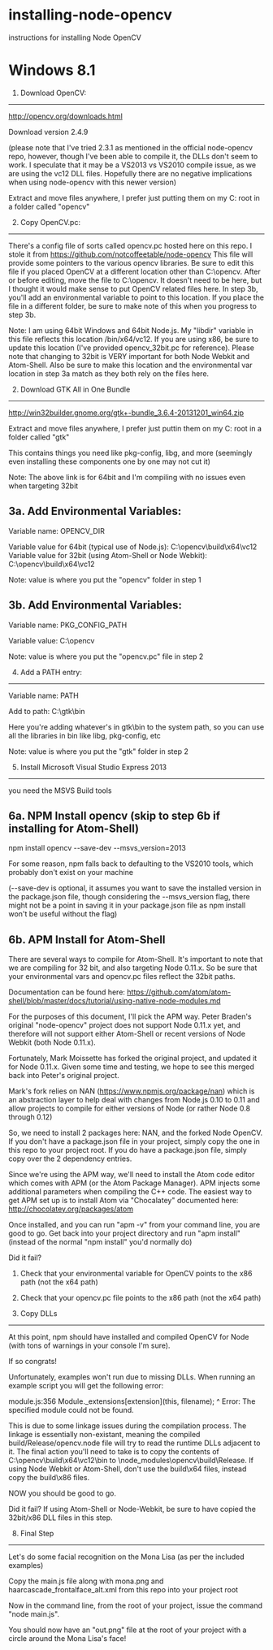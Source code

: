 installing-node-opencv
======================

instructions for installing Node OpenCV


Windows 8.1
===========

1. Download OpenCV:
-------------------

http://opencv.org/downloads.html

Download version 2.4.9

(please note that I've tried 2.3.1 as mentioned in the official node-opencv repo, however, though I've been able to compile it,
the DLLs don't seem to work. I speculate that it may be a VS2013 vs VS2010 compile issue, as we are using the vc12 DLL files.
Hopefully there are no negative implications when using node-opencv with this newer version)

Extract and move files anywhere, I prefer just putting them on my C: root in a folder called "opencv"


2. Copy OpenCV.pc:
-------------------

There's a config file of sorts called opencv.pc hosted here on this repo. I stole it from https://github.com/notcoffeetable/node-opencv
This file will provide some pointers to the various opencv libraries. Be sure to edit this file if you placed OpenCV at a different location other than
C:\opencv. After or before editing, move the file to C:\opencv. It doesn't need to be here, but I thought it would make sense to put OpenCV related files here. In step 3b,
you'll add an environmental variable to point to this location. If you place the file in a different folder, be sure to make note of this when you progress to step 3b.

Note: I am using 64bit Windows and 64bit Node.js. My "libdir" variable in this file reflects this location /bin/x64/vc12. If you are using x86, be sure to update this location
(I've provided opencv_32bit.pc for reference). Please note that changing to 32bit is VERY important for both Node Webkit and Atom-Shell.
Also be sure to make this location and the environmental var location in step 3a match as they both rely on the files here.


2. Download GTK All in One Bundle
---------------------------------

http://win32builder.gnome.org/gtk+-bundle_3.6.4-20131201_win64.zip

Extract and move files anywhere, I prefer just puttin them on my C: root in a folder called "gtk"

This contains things you need like pkg-config, libg, and more (seemingly even installing these components one by one may not cut it)

Note: The above link is for 64bit and I'm compiling with no issues even when targeting 32bit


3a. Add Environmental Variables:
--------------------------------

Variable name: OPENCV_DIR

Variable value for 64bit (typical use of Node.js): C:\opencv\build\x64\vc12
Variable value for 32bit (using Atom-Shell or Node Webkit): C:\opencv\build\x64\vc12

Note: value is where you put the "opencv" folder in step 1


3b. Add Environmental Variables:
--------------------------------

Variable name: PKG_CONFIG_PATH

Variable value: C:\opencv

Note: value is where you put the "opencv.pc" file in step 2



4. Add a PATH entry:
-------------------------------

Variable name: PATH

Add to path: C:\gtk\bin

Here you're adding whatever's in gtk\bin to the system path, so you can use all the libraries in bin like libg, pkg-config, etc

Note: value is where you put the "gtk" folder in step 2




5. Install Microsoft Visual Studio Express 2013
------------------------------------------------

you need the MSVS Build tools




6a. NPM Install opencv (skip to step 6b if installing for Atom-Shell)
---------------------------------------------

npm install opencv --save-dev --msvs_version=2013

For some reason, npm falls back to defaulting to the VS2010 tools, which probably don't exist on your machine

(--save-dev is optional, it assumes you want to save the installed version in the package.json file, though considering the
 --msvs_version flag, there might not be a point in saving it in your package.json file as npm install won't be useful without the flag)




6b. APM Install for Atom-Shell
------------------------------

There are several ways to compile for Atom-Shell. It's important to note that we are compiling for 32 bit, and also targeting Node 0.11.x. So be sure that your environmental vars
and opencv.pc files reflect the 32bit paths.

Documentation can be found here: https://github.com/atom/atom-shell/blob/master/docs/tutorial/using-native-node-modules.md

For the purposes of this document, I'll pick the APM way. Peter Braden's original "node-opencv" project does not support Node 0.11.x yet, and
therefore will not support either Atom-Shell or recent versions of Node Webkit (both Node 0.11.x).

Fortunately, Mark Moissette has forked the original project, and updated it for Node 0.11.x. Given some time and testing, we hope to see this merged back into
Peter's original project.

Mark's fork relies on NAN (https://www.npmjs.org/package/nan) which is an abstraction layer to help deal with changes from Node.js 0.10 to 0.11 and allow projects
to compile for either versions of Node (or rather Node 0.8 through 0.12)

So, we need to install 2 packages here: NAN, and the forked Node OpenCV. If you don't have a package.json file in your project, simply copy the one in this repo to your
project root. If you do have a package.json file, simply copy over the 2 dependency entries.

Since we're using the APM way, we'll need to install the Atom code editor which comes with APM (or the Atom Package Manager). APM injects some
additional parameters when compiling the C++ code. The easiest way to get APM set up is to install Atom via "Chocalatey" documented here:
http://chocolatey.org/packages/atom

Once installed, and you can run "apm -v" from your command line, you are good to go. Get back into your project directory and run "apm install" (instead of the normal "npm install" you'd normally do)

Did it fail?

1. Check that your environmental variable for OpenCV points to the x86 path (not the x64 path)
2. Check that your opencv.pc file points to the x86 path (not the x64 path)




7. Copy DLLs
---------------------------------------------

At this point, npm should have installed and compiled OpenCV for Node (with tons of warnings in your console I'm sure).

If so congrats!

Unfortunately, examples won't run due to missing DLLs. When running an example script you will get the following error:

module.js:356
  Module._extensions[extension](this, filename);
                               ^
Error: The specified module could not be found.

This is due to some linkage issues during the compilation process. The linkage is essentially non-existant, meaning the compiled
build/Release/opencv.node file will try to read the runtime DLLs adjacent to it. The final action you'll need to take is to copy
the contents of C:\opencv\build\x64\vc12\bin to <your-project>\node_modules\opencv\build\Release. If using Node Webkit or Atom-Shell,
don't use the build\x64 files, instead copy the build\x86 files.


NOW you should be good to go.

Did it fail? If using Atom-Shell or Node-Webkit, be sure to have copied the 32bit/x86 DLL files in this step.




8. Final Step
-------------

Let's do some facial recognition on the Mona Lisa (as per the included examples)

Copy the main.js file along with mona.png and haarcascade_frontalface_alt.xml from this repo into your project root

Now in the command line, from the root of your project, issue the command "node main.js".

You should now have an "out.png" file at the root of your project with a circle around the Mona Lisa's face!

